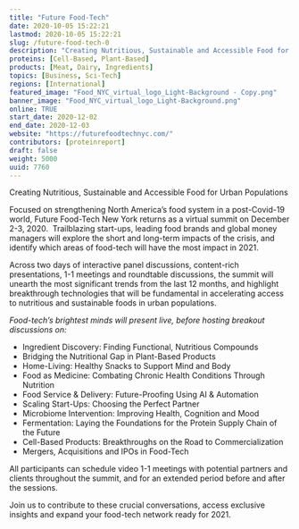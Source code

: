 ```yaml
---
title: "Future Food-Tech"
date: 2020-10-05 15:22:21
lastmod: 2020-10-05 15:22:21
slug: /future-food-tech-0
description: "Creating Nutritious, Sustainable and Accessible Food for Urban PopulationsFocused on strengthening North America’s food system in a post-Covid-19 world, Future Food-Tech New York returns as a virtual summit on December 2-3, 2020.  Trailblazing start-ups, leading food brands and global money managers will explore the short and long-term impacts of the crisis, and identify which areas of food-tech will have the most impact in 2021."
proteins: [Cell-Based, Plant-Based]
products: [Meat, Dairy, Ingredients]
topics: [Business, Sci-Tech]
regions: [International]
featured_image: "Food_NYC_virtual_logo_Light-Background - Copy.png"
banner_image: "Food_NYC_virtual_logo_Light-Background.png"
online: TRUE
start_date: 2020-12-02
end_date: 2020-12-03
website: "https://futurefoodtechnyc.com/"
contributors: [proteinreport]
draft: false
weight: 5000
uuid: 7760
---
```

<p>Creating Nutritious, Sustainable and Accessible Food for Urban Populations</p>
<p>Focused on strengthening North America’s food system in a post-Covid-19 world, Future Food-Tech New York returns as a virtual summit on December 2-3, 2020.  Trailblazing start-ups, leading food brands and global money managers will explore the short and long-term impacts of the crisis, and identify which areas of food-tech will have the most impact in 2021.</p>
<p>Across two days of interactive panel discussions, content-rich presentations, 1-1 meetings and roundtable discussions, the summit will unearth the most significant trends from the last 12 months, and highlight breakthrough technologies that will be fundamental in accelerating access to nutritious and sustainable foods in urban populations.</p>
<p><em>Food-tech’s brightest minds will present live, before hosting breakout discussions on:</em></p>
<ul>
<li>Ingredient Discovery: Finding Functional, Nutritious Compounds</li>
<li>Bridging the Nutritional Gap in Plant-Based Products</li>
<li>Home-Living: Healthy Snacks to Support Mind and Body</li>
<li>Food as Medicine: Combating Chronic Health Conditions Through Nutrition</li>
<li>Food Service & Delivery: Future-Proofing Using AI & Automation</li>
<li>Scaling Start-Ups: Choosing the Perfect Partner</li>
<li>Microbiome Intervention: Improving Health, Cognition and Mood</li>
<li>Fermentation: Laying the Foundations for the Protein Supply Chain of the Future</li>
<li>Cell-Based Products: Breakthroughs on the Road to Commercialization</li>
<li>Mergers, Acquisitions and IPOs in Food-Tech</li>
</ul>
<p>All participants can schedule video 1-1 meetings with potential partners and clients throughout the summit, and for an extended period before and after the sessions.</p>
<p>Join us to contribute to these crucial conversations, access exclusive insights and expand your food-tech network ready for 2021.</p>
